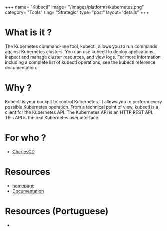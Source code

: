 +++
name= "Kubectl"
image= "/images/platforms/kubernetes.png"
category= "Tools"
ring= "Strategic"
type="post"
layout="details"
+++

# What is it ?

The Kubernetes command-line tool, kubectl, allows you to run commands against Kubernetes clusters. You can use kubectl to deploy applications, inspect and manage cluster resources, and view logs. For more information including a complete list of kubectl operations, see the kubectl reference documentation.

# Why ?

Kubectl is your cockpit to control Kubernetes. It allows you to perform every possible Kubernetes operation. From a technical point of view, kubectl is a client for the Kubernetes API. The Kubernetes API is an HTTP REST API. This API is the real Kubernetes user interface.

# For who ?
* [CharlesCD](https://charlescd.io/)

# Resources
* [homepage](https://kubernetes.io/docs/tasks/tools/)
* [Documentation](https://kubernetes.io/docs/reference/kubectl/)

# Resources (Portuguese)
* 
